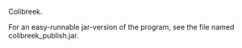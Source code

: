 Colibreek.

For an easy-runnable jar-version of the program, see the file named colibreek_publish.jar.